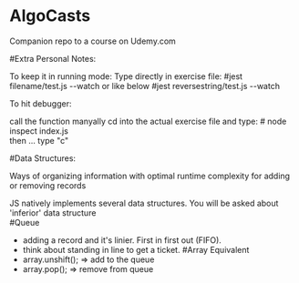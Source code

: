 # AlgoCasts

Companion repo to a course on Udemy.com


#Extra Personal Notes:

To keep it in running mode:
Type directly in exercise file:
      #jest filename/test.js --watch
or like below
      #jest reversestring/test.js --watch


To hit debugger:

call the function manyally
cd into the actual exercise file and type:
     # node inspect index.js  
  then ... type "c"

#Data Structures:

Ways of organizing information with optimal runtime complexity for adding or removing records

JS natively implements several data structures. You will be asked about 'inferior' data structure  
   #Queue
   - adding a record and it's linier. First in first out (FIFO).
   - think about standing in line to get a ticket.
   #Array Equivalent
   - array.unshift(); => add to the queue
   - array.pop(); => remove from queue
